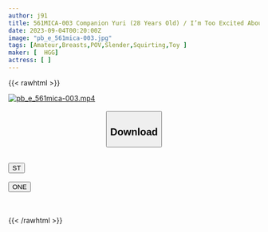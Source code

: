 ```yaml
---
author: j91
title: 561MICA-003 Companion Yuri (28 Years Old) / I’m Too Excited About Kapikyapi’s Kansai Dialect, So I Shoot A Lot Of Rocket Juice
date: 2023-09-04T00:20:00Z
image: "pb_e_561mica-003.jpg"
tags: [Amateur,Breasts,POV,Slender,Squirting,Toy ]
maker: [  HGG]
actress: [ ]
---
```



{{< rawhtml >}}

<div class="video" data-videoid="wy7aBZdQ0WiJmgM">
    <a href="javascript:;">
        <img src="https://my.j91.asia/posts/pb_e_561mica-003/pb_e_561mica-003.jpg" width="WIDTH" height="HEIGHT" alt="pb_e_561mica-003.mp4" loading="lazy">
    </a>
</div>

<script type="text/javascript" src="https://j91.asia/asset/on-demand-st.js"></script>

<br>
  <link rel="stylesheet" href="https://j91.asia/asset/bs5.css">
  
  <center>
  <button class="btn btn-primary" type="button" data-bs-toggle="collapse" data-bs-target=".multi-collapse" aria-expanded="false" aria-controls="multiCollapseExample1 multiCollapseExample2"><h2>Download</h2></button></center>
</p>
<div class="row">
  <div class="col">
    <div class="collapse multi-collapse" id="multiCollapseExample1">
      <div class="card card-body">
	      	      <br>
<div class="buttons">  
<a href="https://streamtape.to/v/wy7aBZdQ0WiJmgM"><button class="btn-hover color-3"><i class="fa fa-download"></i> ST</button></a></div>
    </div>
  </div>
</div>
  <div class="col">
    <div class="collapse multi-collapse" id="multiCollapseExample2">
      <div class="card card-body">
	      <br>
<div class="buttons">
    <a href="https://oneupload.to/sc6yejz56az6"><button class="btn-hover color-9"><i class="fa fa-download"></i> ONE</button></a></div>
<br><br>
      </div>
    </div>
  </div>
</div>

{{< /rawhtml >}}
